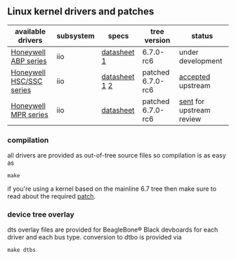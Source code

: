 
## Linux kernel drivers and patches

available drivers | subsystem | specs | tree version | status
--- | --- | --- | --- | ---
[Honeywell ABP series](honeywell_abp060mg) | iio | [datasheet 1](https://github.com/rodan/lkm_sandbox/blob/main/datasheet/basic-abp-series.pdf) | 6.7.0-rc6 | under development
[Honeywell HSC/SSC series](honeywell_hsc030pa) | iio | [datasheet 1](https://github.com/rodan/lkm_sandbox/blob/main/datasheet/trustability-hsc-series.pdf) [2](https://github.com/rodan/lkm_sandbox/blob/main/datasheet/trustability-ssc-series.pdf) | patched 6.7.0-rc6 | [accepted](https://lore.kernel.org/all/20231207164634.11998-1-petre.rodan@subdimension.ro/T/) upstream
[Honeywell MPR series](honeywell_mprls0025pa) | iio | [datasheet](https://github.com/rodan/lkm_sandbox/blob/main/datasheet/micropressure-mpr-series.pdf)  | patched 6.7.0-rc6 | [sent](https://lore.kernel.org/lkml/20231224143500.10940-4-petre.rodan@subdimension.ro/T/) for upstream review

### compilation

all drivers are provided as out-of-tree source files so compilation is as easy as

```
make
```

if you're using a kernel based on the mainline 6.7 tree then make sure to read about the required [patch](linux-iio_property).

### device tree overlay

dts overlay files are provided for BeagleBone® Black devboards for each driver and each bus type. conversion to dtbo is provided via

```
make dtbs
```

